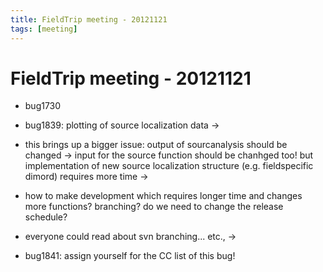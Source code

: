 ```yaml
---
title: FieldTrip meeting - 20121121
tags: [meeting]
---
```


# FieldTrip meeting - 20121121

*  bug1730

*  bug1839: plotting of source localization data -> 

*  this brings up a bigger issue: output of sourcanalysis should be changed -> input for the source function should be chanhged too! but implementation of new source localization structure (e.g. fieldspecific dimord) requires more time ->

*  how to make development which requires longer time and changes more functions? branching? do we need to change the release schedule?

*  everyone could read about svn branching... etc., ->

*  bug1841: assign yourself for the CC list of this bug! 
